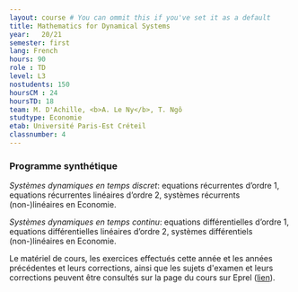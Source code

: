 ```yaml
---
layout: course # You can ommit this if you've set it as a default
title: Mathematics for Dynamical Systems
year: 	20/21
semester: first
lang: French
hours: 90
role : TD
level: L3
nostudents: 150
hoursCM : 24
hoursTD: 18
team: M. D'Achille, <b>A. Le Ny</b>, T. Ngô
studtype: Economie
etab: Université Paris-Est Créteil
classnumber: 4
---
```

### Programme synthétique


_Systèmes dynamiques en temps discret_: equations récurrentes d’ordre 1, equations récurrentes linéaires d’ordre 2, systèmes récurrents (non-)linéaires en Economie.

_Systèmes dynamiques en temps continu_: equations différentielles d’ordre 1, equations différentielles linéaires d’ordre 2, systèmes différentiels (non-)linéaires en Economie.


Le matériel de cours, les exercices effectués cette année et les années précédentes et leurs corrections, ainsi que les sujets d'examen et leurs corrections peuvent être consultés sur la page du cours sur Eprel ([lien](https://eprel.u-pec.fr/eprel/claroline/course/index.php?cid=2254)).
